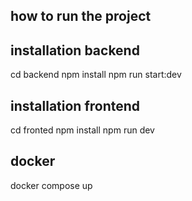 ## how to run the project

## installation backend

cd backend
npm install
npm run start:dev

## installation frontend

cd fronted
npm install
npm run dev

## docker

docker compose up
